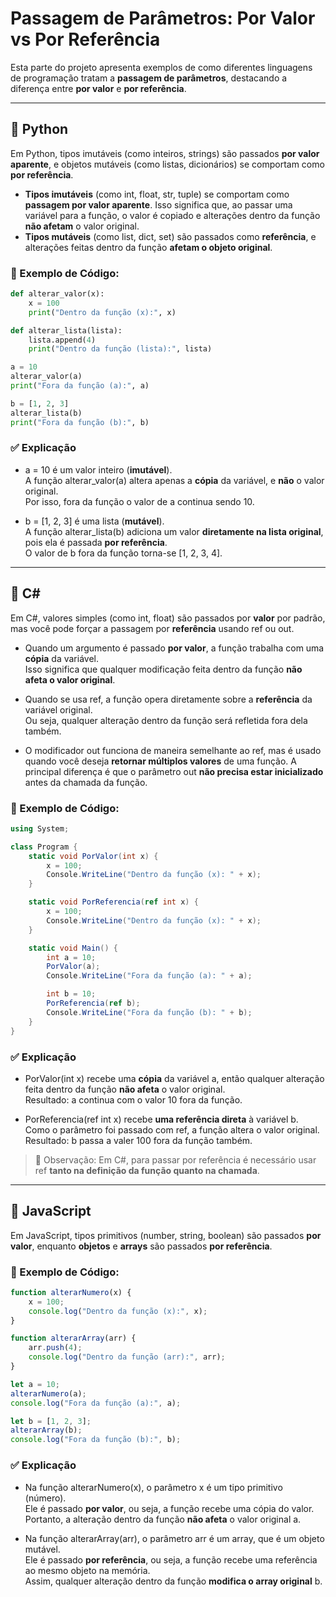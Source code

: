 # Passagem de Parâmetros: Por Valor vs Por Referência

Esta parte do projeto apresenta exemplos de como diferentes linguagens de programação tratam a **passagem de parâmetros**, destacando a diferença entre **por valor** e **por referência**.

---

## 🔹 Python

Em Python, tipos imutáveis (como inteiros, strings) são passados **por valor aparente**, e objetos mutáveis (como listas, dicionários) se comportam como **por referência**.

- **Tipos imutáveis** (como int, float, str, tuple) se comportam como **passagem por valor aparente**. Isso significa que, ao passar uma variável para a função, o valor é copiado e alterações dentro da função **não afetam** o valor original.
- **Tipos mutáveis** (como list, dict, set) são passados como **referência**, e alterações feitas dentro da função **afetam o objeto original**.

### 🧪 Exemplo de Código:

```python
def alterar_valor(x):
    x = 100
    print("Dentro da função (x):", x)

def alterar_lista(lista):
    lista.append(4)
    print("Dentro da função (lista):", lista)

a = 10
alterar_valor(a)
print("Fora da função (a):", a)  

b = [1, 2, 3]
alterar_lista(b)
print("Fora da função (b):", b)  
```

### ✅ Explicação

- a = 10 é um valor inteiro (**imutável**).  
  A função alterar_valor(a) altera apenas a **cópia** da variável, e **não** o valor original.  
  Por isso, fora da função o valor de a continua sendo 10.

- b = [1, 2, 3] é uma lista (**mutável**).  
  A função alterar_lista(b) adiciona um valor **diretamente na lista original**, pois ela é passada **por referência**.  
  O valor de b fora da função torna-se [1, 2, 3, 4].
---

## 🔹 C#

Em C#, valores simples (como int, float) são passados por **valor** por padrão, mas você pode forçar a passagem por **referência** usando ref ou out.

- Quando um argumento é passado **por valor**, a função trabalha com uma **cópia** da variável.  
  Isso significa que qualquer modificação feita dentro da função **não afeta o valor original**.

- Quando se usa ref, a função opera diretamente sobre a **referência** da variável original.  
  Ou seja, qualquer alteração dentro da função será refletida fora dela também.

- O modificador out funciona de maneira semelhante ao ref, mas é usado quando você deseja **retornar múltiplos valores** de uma função. A principal diferença é que o parâmetro out **não precisa estar inicializado** antes da chamada da função.

### 🧪 Exemplo de Código:
```csharp
using System;

class Program {
    static void PorValor(int x) {
        x = 100;
        Console.WriteLine("Dentro da função (x): " + x);
    }

    static void PorReferencia(ref int x) {
        x = 100;
        Console.WriteLine("Dentro da função (x): " + x);
    }

    static void Main() {
        int a = 10;
        PorValor(a);
        Console.WriteLine("Fora da função (a): " + a);  

        int b = 10;
        PorReferencia(ref b);
        Console.WriteLine("Fora da função (b): " + b);  
    }
}
```

### ✅ Explicação

- PorValor(int x) recebe uma **cópia** da variável a, então qualquer alteração feita dentro da função **não afeta** o valor original.  
  Resultado: a continua com o valor 10 fora da função.

- PorReferencia(ref int x) recebe **uma referência direta** à variável b.  
  Como o parâmetro foi passado com ref, a função altera o valor original.  
  Resultado: b passa a valer 100 fora da função também.

> 🔎 Observação: Em C#, para passar por referência é necessário usar ref **tanto na definição da função quanto na chamada**.
---

## 🔹 JavaScript

Em JavaScript, tipos primitivos (number, string, boolean) são passados **por valor**, enquanto **objetos** e **arrays** são passados **por referência**.

### 🧪 Exemplo de Código:
```javascript
function alterarNumero(x) {
    x = 100;
    console.log("Dentro da função (x):", x);
}

function alterarArray(arr) {
    arr.push(4);
    console.log("Dentro da função (arr):", arr);
}

let a = 10;
alterarNumero(a);
console.log("Fora da função (a):", a); 

let b = [1, 2, 3];
alterarArray(b);
console.log("Fora da função (b):", b); 
```

### ✅ Explicação

- Na função alterarNumero(x), o parâmetro x é um tipo primitivo (número).  
  Ele é passado **por valor**, ou seja, a função recebe uma cópia do valor.  
  Portanto, a alteração dentro da função **não afeta** o valor original a.

- Na função alterarArray(arr), o parâmetro arr é um array, que é um objeto mutável.  
  Ele é passado **por referência**, ou seja, a função recebe uma referência ao mesmo objeto na memória.  
  Assim, qualquer alteração dentro da função **modifica o array original** b.
